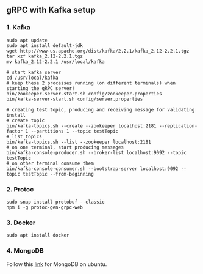 ## gRPC with Kafka setup
### 1. Kafka
    sudo apt update
    sudo apt install default-jdk
    wget http://www-us.apache.org/dist/kafka/2.2.1/kafka_2.12-2.2.1.tgz
    tar xzf kafka_2.12-2.2.1.tgz
    mv kafka_2.12-2.2.1 /usr/local/kafka
    
    # start kafka server
    cd /usr/local/kafka
    # keep these 2 processes running (on different terminals) when starting the gRPC server!
    bin/zookeeper-server-start.sh config/zookeeper.properties
    bin/kafka-server-start.sh config/server.properties

    # creating test topic, producing and receiving message for validating install
    # create topic
    bin/kafka-topics.sh --create --zookeeper localhost:2181 --replication-factor 1 --partitions 1 --topic testTopic
    # list topics
    bin/kafka-topics.sh --list --zookeeper localhost:2181
    # on one terminal, start producing messages
    bin/kafka-console-producer.sh --broker-list localhost:9092 --topic testTopic
    # on other terminal consume them
    bin/kafka-console-consumer.sh --bootstrap-server localhost:9092 --topic testTopic --from-beginning

### 2. Protoc
    sudo snap install protobuf --classic
    npm i -g protoc-gen-grpc-web

### 3. Docker
    sudo apt install docker

### 4. MongoDB

Follow this [link](https://docs.mongodb.com/manual/tutorial/install-mongodb-on-ubuntu/) for MongoDB on ubuntu.
